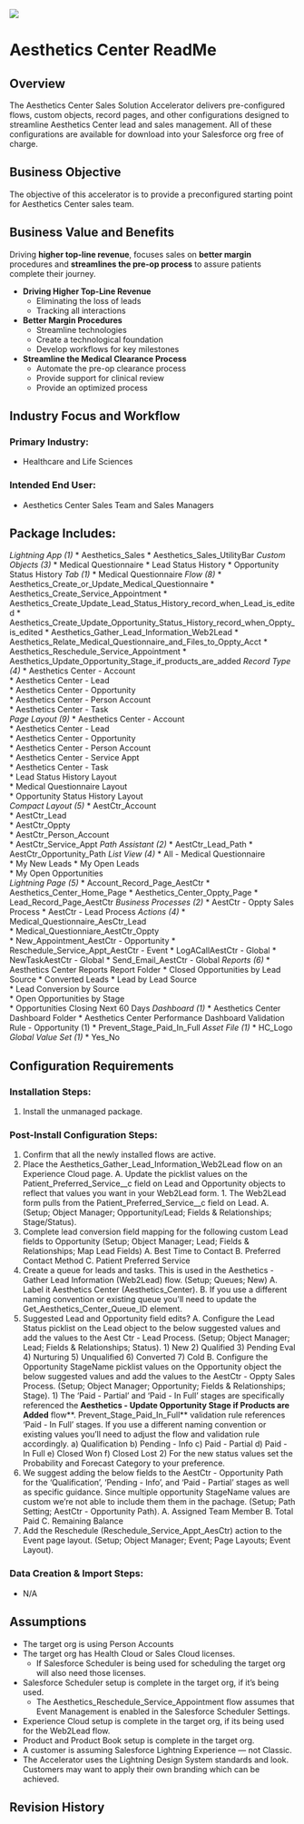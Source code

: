 ![](/images/ahlsbanner.png)

# Aesthetics Center ReadMe

## **Overview**

The Aesthetics Center Sales Solution Accelerator delivers pre-configured flows, custom objects, record pages, and other configurations designed to streamline Aesthetics Center lead and sales management. All of these configurations are available for download into your Salesforce org free of charge.

## **Business Objective**

The objective of this accelerator is to provide a preconfigured starting point for Aesthetics Center sales team. 

## **Business Value and Benefits**

Driving **higher top-line revenue**, focuses sales on **better margin** procedures and **streamlines the pre-op process** to assure patients complete their journey.

* **Driving Higher Top-Line Revenue**
    * Eliminating the loss of leads
    * Tracking all interactions
* **Better Margin Procedures**
    * Streamline technologies
    * Create a technological foundation
    * Develop workflows for key milestones
* **Streamline the Medical Clearance Process**
    * Automate the pre-op clearance process
    * Provide support for clinical review
    * Provide an optimized process

## Industry Focus and Workflow

### Primary Industry:

* Healthcare and Life Sciences

### Intended End User:

* Aesthetics Center Sales Team and Sales Managers

## Package Includes:

*Lightning App (1)*
     * Aesthetics_Sales
     * Aesthetics_Sales_UtilityBar
*Custom Objects (3)*
     * Medical Questionnaire
     * Lead Status History
     * Opportunity Status History
*Tab (1)*
     * Medical Questionnaire
*Flow (8)*
     * Aesthetics_Create_or_Update_Medical_Questionnaire
     * Aesthetics_Create_Service_Appointment
     * Aesthetics_Create_Update_Lead_Status_History_record_when_Lead_is_edited
     * Aesthetics_Create_Update_Opportunity_Status_History_record_when_Oppty_is_edited
     * Aesthetics_Gather_Lead_Information_Web2Lead
     * Aesthetics_Relate_Medical_Questionnaire_and_Files_to_Oppty_Acct
     * Aesthetics_Reschedule_Service_Appointment
     * Aesthetics_Update_Opportunity_Stage_if_products_are_added
*Record Type (4)*
     * Aesthetics Center - Account               
     * Aesthetics Center - Lead         
     * Aesthetics Center - Opportunity         
     * Aesthetics Center - Person Account  
     * Aesthetics Center - Task  
*Page Layout (9)*
     * Aesthetics Center - Account               
     * Aesthetics Center - Lead                     
     * Aesthetics Center - Opportunity         
     * Aesthetics Center - Person Account               
     * Aesthetics Center - Service Appt       
     * Aesthetics Center - Task  
     * Lead Status History Layout     
     * Medical Questionnaire Layout                       
     * Opportunity Status History Layout     
*Compact Layout (5)*
     * AestCtr_Account         
     * AestCtr_Lead  
     * AestCtr_Oppty            
     * AestCtr_Person_Account        
     * AestCtr_Service_Appt 
*Path Assistant (2)*
     * AestCtr_Lead_Path
     * AestCtr_Opportunity_Path
*List View (4)*
     * All - Medical Questionnaire    
     * My New Leads 
     * My Open Leads           
     * My Open Opportunities          
*Lightning Page (5)*
     * Account_Record_Page_AestCtr
     * Aesthetics_Center_Home_Page
     * Aesthetics_Center_Oppty_Page
     * Lead_Record_Page_AestCtr
*Business Processes (2)*
     * AestCtr - Oppty Sales Process
     * AestCtr - Lead Process
*Actions (4)*
     * Medical_Questionnaire_AesCtr_Lead            
     * Medical_Questionniare_AestCtr_Oppty        
     * New_Appointment_AestCtr - Opportunity
     * Reschedule_Service_Appt_AestCtr - Event
     * LogACallAestCtr - Global
     * NewTaskAestCtr - Global
     * Send_Email_AestCtr - Global
*Reports (6)*
     * Aesthetics Center Reports Report Folder
     * Closed Opportunities by Lead Source 
     * Converted Leads 
     * Lead by Lead Source               
     * Lead Conversion by Source                 
     * Open Opportunities by Stage             
     * Opportunities Closing Next 60 Days
*Dashboard (1)*
     * Aesthetics Center Dashboard Folder
     * Aesthetics Center Performance Dashboard 
Validation Rule - Opportunity (1)
     * Prevent_Stage_Paid_In_Full
*Asset File (1)*
     * HC_Logo          
*Global Value Set (1)*
     * Yes_No 

## Configuration Requirements

### Installation Steps:

1. Install the unmanaged package.

### Post-Install Configuration Steps:

1. Confirm that all the newly installed flows are active. 
2. Place the Aesthetics_Gather_Lead_Information_Web2Lead flow on an Experience Cloud page. 
    A. Update the picklist values on the Patient_Preferred_Service__c field on Lead and Opportunity objects to reflect that values you want in your Web2Lead form. 
        1. The Web2Lead form pulls from the Patient_Preferred_Service__c field on Lead.
    A. (Setup; Object Manager; Opportunity/Lead; Fields & Relationships; Stage/Status).
3. Complete lead conversion field mapping for the following custom Lead fields to Opportunity (Setup; Object Manager; Lead; Fields & Relationships; Map Lead Fields)
    A. Best Time to Contact
    B. Preferred Contact Method
    C. Patient Preferred Service
4. Create a queue for leads and tasks. This is used in the Aesthetics - Gather Lead Information (Web2Lead) flow. (Setup; Queues; New)
    A. Label it Aesthetics Center (Aesthetics_Center). 
    B. If you use a different naming convention or existing queue you'll need to update the Get_Aesthetics_Center_Queue_ID element. 
5. Suggested Lead and Opportunity field edits?
    A. Configure the Lead Status picklist on the Lead object to the below suggested values and add the values to the Aest Ctr - Lead Process. (Setup; Object Manager; Lead; Fields & Relationships; Status).
        1) New
        2) Qualified
        3) Pending Eval
        4) Nurturing
        5) Unqualified
        6) Converted
        7) Cold
    B. Configure the Opportunity StageName picklist values on the Opportunity object the below suggested values and add the values to the AestCtr - Oppty Sales Process. (Setup; Object Manager; Opportunity; Fields & Relationships; Stage).
        1) The ‘Paid - Partial’ and ‘Paid - In Full’ stages are specifically referenced  the **Aesthetics - Update Opportunity Stage if Products are Added** flow**. Prevent_Stage_Paid_In_Full** validation rule references ‘Paid - In Full’ stages. If you use a different naming convention or existing values you’ll need to adjust the flow and validation rule accordingly. 
            a) Qualification
            b) Pending - Info
            c) Paid - Partial
            d) Paid - In Full
            e) Closed Won
            f) Closed Lost
        2) For the new status values set the Probability and Forecast Category to your preference. 
6. We suggest adding the below fields to the AestCtr - Opportunity Path for the ‘Qualification’, ‘Pending - Info’, and ‘Paid -  Partial’ stages as well as specific guidance. Since multiple opportunity StageName values are custom we’re not able to include them them in the pachage. (Setup; Path Setting; AestCtr - Opportunity Path). 
    A. Assigned Team Member
    B. Total Paid
    C. Remaining Balance
7. Add the Reschedule (Reschedule_Service_Appt_AesCtr) action to the Event page layout. (Setup; Object Manager; Event; Page Layouts; Event Layout).

### Data Creation & Import Steps: 

* N/A

## Assumptions

* The target org is using Person Accounts
* The target org has Health Cloud or Sales Cloud licenses. 
    * If Salesforce Scheduler is being used for scheduling the target org will also need those licenses.  
* Salesforce Scheduler setup is complete in the target org, if it’s being used.
    * The Aesthetics_Reschedule_Service_Appointment flow assumes that Event Management is enabled in the Salesforce Scheduler Settings.  
* Experience Cloud setup is complete in the target org, if its being used for the Web2Lead flow.
*  Product and Product Book setup is complete in the target org.
* A customer is assuming Salesforce Lightning Experience — not Classic.
* The Accelerator uses the Lightning Design System standards and look. Customers may want to apply their own branding which can be achieved.

## Revision History
